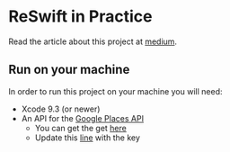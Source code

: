 # ReSwift in Practice

Read the article about this project at [medium](https://medium.com/@tobi_86596/reswift-in-practice-1512e0f59eb5).

## Run on your machine

In order to run this project on your machine you will need:

* Xcode 9.3 (or newer)
* An API for the [Google Places API](https://developers.google.com/places/web-service/intro)
  * You can get the get [here](https://developers.google.com/places/web-service/get-api-key)
  * Update this [line](https://github.com/t-unit/ReSwift-in-Practice/blob/master/RealWorldReSwift/AppDelegate.swift#L29) with the key
